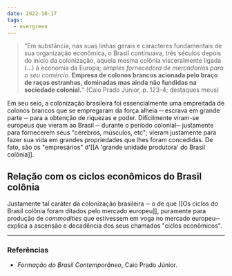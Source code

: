 ```yaml
---
date: 2022-10-17
tags:
  - evergreen
---
```

> "Em substância, nas suas linhas gerais e caracteres fundamentais de sua organização econômica, o Brasil continuava, três séculos depois do início da colonização, aquela mesma colônia visceralmente ligada (...) à economia da Europa; *simples fornecedora de mercadorias para o seu comércio*.
> **Empresa de colonos brancos acionada pelo braço de raças estranhas, dominadas mas ainda não fundidas na sociedade colonial.**" (Caio Prado Júnior, p. 123-4; destaques meus)

Em seu seio, a colonização brasileira foi essencialmente uma empreitada de colonos brancos que se empregaram da força alheia ─ escrava em grande parte ─ para a obtenção de riquezas e poder. Dificilmente viram-se europeus que vieram ao Brasil ─ durante o período colonial─ justamente para fornecerem seus "cérebros, músculos, etc"; vieram justamente para fazer sua vida em grandes propriedades que lhes foram concedidas. De fato, são os "empresários" d'[[A 'grande unidade produtora' do Brasil colônia]].

## Relação com os ciclos econômicos do Brasil colônia
Justamente tal caráter da colonização brasileira ─ o de que [[Os ciclos do Brasil colônia foram ditados pelo mercado europeu]], puramente para produção de *commodities* que estivessem em voga no mercado europeu─ explica a ascensão e decadência dos seus chamados "ciclos econômicos".

---
### Referências
- *Formação do Brasil Contemporâneo*, Caio Prado Júnior.